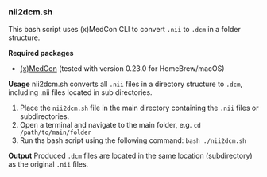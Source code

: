 ### nii2dcm.sh
This bash script uses (x)MedCon CLI to convert `.nii` to `.dcm` in a folder structure.

**Required packages**
- [(x)MedCon](https://xmedcon.sourceforge.io/Main/Download) (tested with version 0.23.0 for HomeBrew/macOS)

**Usage**
nii2dcm.sh converts all `.nii` files in a directory structure to `.dcm`, including .nii files located in sub directories.
1. Place the `nii2dcm.sh` file in the main directory containing the `.nii` files or subdirectories.
2. Open a terminal and navigate to the main folder, e.g. `cd /path/to/main/folder`
3. Run ths bash script using the following command: `bash ./nii2dcm.sh`

**Output**
Produced `.dcm` files are located in the same location (subdirectory) as the original `.nii` files.
